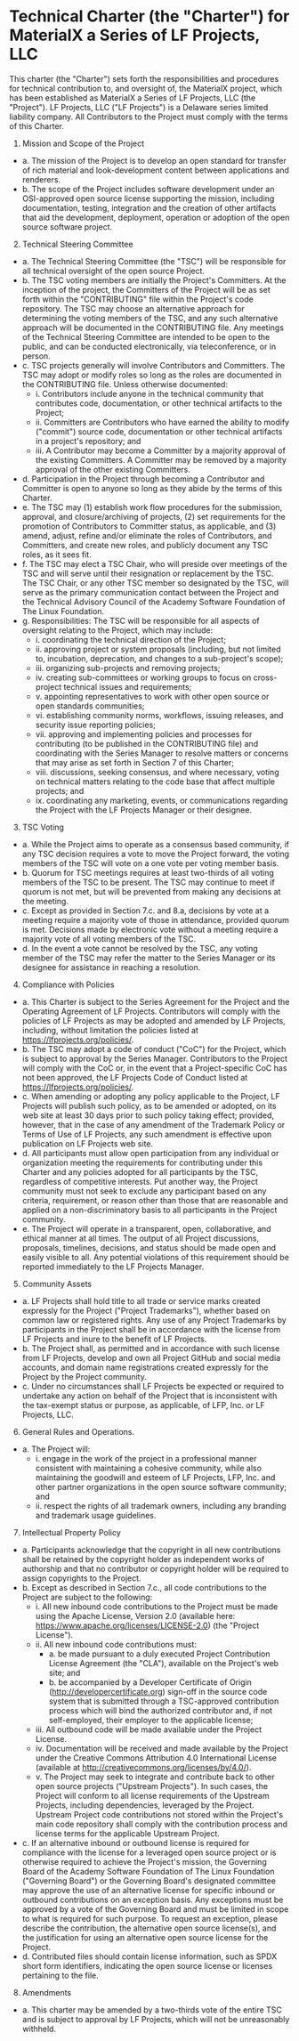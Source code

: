 # Technical Charter (the "Charter") for MaterialX a Series of LF Projects, LLC

This charter (the "Charter") sets forth the responsibilities and procedures for technical contribution to, and oversight of, the MaterialX project, which has been established as MaterialX a Series of LF Projects, LLC (the "Project"). LF Projects, LLC ("LF Projects") is a Delaware series limited liability company. All Contributors to the Project must comply with the terms of this Charter.

1. Mission and Scope of the Project
- a. The mission of the Project is to develop an open standard for transfer of rich material and look-development content between applications and renderers.
- b. The scope of the Project includes software development under an OSI-approved open source license supporting the mission, including documentation, testing, integration and the creation of other artifacts that aid the development, deployment, operation or adoption of the open source software project.

2. Technical Steering Committee
- a. The Technical Steering Committee (the "TSC") will be responsible for all technical oversight of the open source Project.
- b. The TSC voting members are initially the Project's Committers. At the inception of the project, the Committers of the Project will be as set forth within the "CONTRIBUTING" file within the Project's code repository. The TSC may choose an alternative approach for determining the voting members of the TSC, and any such alternative approach will be documented in the CONTRIBUTING file. Any meetings of the Technical Steering Committee are intended to be open to the public, and can be conducted electronically, via teleconference, or in person.
- c. TSC projects generally will involve Contributors and Committers. The TSC may adopt or modify roles so long as the roles are documented in the CONTRIBUTING file. Unless otherwise documented: 
    -	i. Contributors include anyone in the technical community that contributes code, documentation, or other technical artifacts to the Project;
    -	ii. Committers are Contributors who have earned the ability to modify ("commit") source code, documentation or other technical artifacts in a project's repository; and
    -	iii. A Contributor may become a Committer by a majority approval of the existing Committers. A Committer may be removed by a majority approval of the other existing Committers.
-	d. Participation in the Project through becoming a Contributor and Committer is open to anyone so long as they abide by the terms of this Charter.
-	e. The TSC may (1) establish work flow procedures for the submission, approval, and closure/archiving of projects, (2) set requirements for the promotion of Contributors to Committer status, as applicable, and (3) amend, adjust, refine and/or eliminate the roles of Contributors, and Committers, and create new roles, and publicly document any TSC roles, as it sees fit.
-	f. The TSC may elect a TSC Chair, who will preside over meetings of the TSC and will serve until their resignation or replacement by the TSC. The TSC Chair, or any other TSC member so designated by the TSC, will serve as the primary communication contact between the Project and the Technical Advisory Council of the Academy Software Foundation of The Linux Foundation.
-	g. Responsibilities: The TSC will be responsible for all aspects of oversight relating to the Project, which may include: 
    -	i. coordinating the technical direction of the Project;
    -	ii. approving project or system proposals (including, but not limited to, incubation, deprecation, and changes to a sub-project's scope);
    -	iii. organizing sub-projects and removing projects;
    -	iv. creating sub-committees or working groups to focus on cross-project technical issues and requirements;
    -	v. appointing representatives to work with other open source or open standards communities;
    -	vi. establishing community norms, workflows, issuing releases, and security issue reporting policies;
    -	vii. approving and implementing policies and processes for contributing (to be published in the CONTRIBUTING file) and coordinating with the Series Manager to resolve matters or concerns that may arise as set forth in Section 7 of this Charter;
    -	viii. discussions, seeking consensus, and where necessary, voting on technical matters relating to the code base that affect multiple projects; and
    -	ix. coordinating any marketing, events, or communications regarding the Project with the LF Projects Manager or their designee.

3. TSC Voting
- a. While the Project aims to operate as a consensus based community, if any TSC decision requires a vote to move the Project forward, the voting members of the TSC will vote on a one vote per voting member basis.
-	b. Quorum for TSC meetings requires at least two-thirds of all voting members of the TSC to be present. The TSC may continue to meet if quorum is not met, but will be prevented from making any decisions at the meeting.
-	c. Except as provided in Section 7.c. and 8.a, decisions by vote at a meeting require a majority vote of those in attendance, provided quorum is met. Decisions made by electronic vote without a meeting require a majority vote of all voting members of the TSC.
-	d. In the event a vote cannot be resolved by the TSC, any voting member of the TSC may refer the matter to the Series Manager or its designee for assistance in reaching a resolution.

4. Compliance with Policies
-	a. This Charter is subject to the Series Agreement for the Project and the Operating Agreement of LF Projects. Contributors will comply with the policies of LF Projects as may be adopted and amended by LF Projects, including, without limitation the policies listed at https://lfprojects.org/policies/.
-	b. The TSC may adopt a code of conduct ("CoC") for the Project, which is subject to approval by the Series Manager. Contributors to the Project will comply with the CoC or, in the event that a Project-specific CoC has not been approved, the LF Projects Code of Conduct listed at https://lfprojects.org/policies/.
-	c. When amending or adopting any policy applicable to the Project, LF Projects will publish such policy, as to be amended or adopted, on its web site at least 30 days prior to such policy taking effect; provided, however, that in the case of any amendment of the Trademark Policy or Terms of Use of LF Projects, any such amendment is effective upon publication on LF Projects web site.
-	d. All participants must allow open participation from any individual or organization meeting the requirements for contributing under this Charter and any policies adopted for all participants by the TSC, regardless of competitive interests. Put another way, the Project community must not seek to exclude any participant based on any criteria, requirement, or reason other than those that are reasonable and applied on a non-discriminatory basis to all participants in the Project community.
-	e. The Project will operate in a transparent, open, collaborative, and ethical manner at all times. The output of all Project discussions, proposals, timelines, decisions, and status should be made open and easily visible to all. Any potential violations of this requirement should be reported immediately to the LF Projects Manager.

5. Community Assets
-	a. LF Projects shall hold title to all trade or service marks created expressly for the Project ("Project Trademarks"), whether based on common law or registered rights. Any use of any Project Trademarks by participants in the Project shall be in accordance with the license from LF Projects and inure to the benefit of LF Projects.
-	b. The Project shall, as permitted and in accordance with such license from LF Projects, develop and own all Project GitHub and social media accounts, and domain name registrations created expressly for the Project by the Project community.
-	c. Under no circumstances shall LF Projects be expected or required to undertake any action on behalf of the Project that is inconsistent with the tax-exempt status or purpose, as applicable, of LFP, Inc. or LF Projects, LLC.

6. General Rules and Operations.
-	a. The Project will: 
    -	i. engage in the work of the project in a professional manner consistent with maintaining a cohesive community, while also maintaining the goodwill and esteem of LF Projects, LFP, Inc. and other partner organizations in the open source software community; and
    -	ii. respect the rights of all trademark owners, including any branding and trademark usage guidelines.

7. Intellectual Property Policy
-	a. Participants acknowledge that the copyright in all new contributions shall be retained by the copyright holder as independent works of authorship and that no contributor or copyright holder will be required to assign copyrights to the Project.
-	b. Except as described in Section 7.c., all code contributions to the Project are subject to the following: 
    -	i. All new inbound code contributions to the Project must be made using the Apache License, Version 2.0 (available here: https://www.apache.org/licenses/LICENSE-2.0) (the "Project License").
    -	ii. All new inbound code contributions must: 
        - a.	be made pursuant to a duly executed Project Contribution License Agreement (the "CLA"), available on the Project's web site; and
        - b.	be accompanied by a Developer Certificate of Origin (http://developercertificate.org) sign-off in the source code system that is submitted through a TSC-approved contribution process which will bind the authorized contributor and, if not self-employed, their employer to the applicable license;
    -	iii. All outbound code will be made available under the Project License.
    -	iv. Documentation will be received and made available by the Project under the Creative Commons Attribution 4.0 International License (available at http://creativecommons.org/licenses/by/4.0/).
    -	v. The Project may seek to integrate and contribute back to other open source projects ("Upstream Projects"). In such cases, the Project will conform to all license requirements of the Upstream Projects, including dependencies, leveraged by the Project. Upstream Project code contributions not stored within the Project's main code repository shall comply with the contribution process and license terms for the applicable Upstream Project.
-	c. If an alternative inbound or outbound license is required for compliance with the license for a leveraged open source project or is otherwise required to achieve the Project's mission, the Governing Board of the Academy Software Foundation of The Linux Foundation ("Governing Board") or the Governing Board's designated committee may approve the use of an alternative license for specific inbound or outbound contributions on an exception basis. Any exceptions must be approved by a vote of the Governing Board and must be limited in scope to what is required for such purpose. To request an exception, please describe the contribution, the alternative open source license(s), and the justification for using an alternative open source license for the Project.
-	d. Contributed files should contain license information, such as SPDX short form identifiers, indicating the open source license or licenses pertaining to the file.

8. Amendments
-	a. This charter may be amended by a two-thirds vote of the entire TSC and is subject to approval by LF Projects, which will not be unreasonably withheld.
